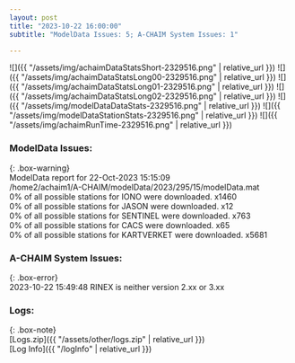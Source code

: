 ```yaml
---
layout: post
title: "2023-10-22 16:00:00"
subtitle: "ModelData Issues: 5; A-CHAIM System Issues: 1"

---
```


![]({{ "/assets/img/achaimDataStatsShort-2329516.png" | relative_url }})
![]({{ "/assets/img/achaimDataStatsLong00-2329516.png" | relative_url }})
![]({{ "/assets/img/achaimDataStatsLong01-2329516.png" | relative_url }})
![]({{ "/assets/img/achaimDataStatsLong02-2329516.png" | relative_url }})
![]({{ "/assets/img/modelDataDataStats-2329516.png" | relative_url }})
![]({{ "/assets/img/modelDataStationStats-2329516.png" | relative_url }})
![]({{ "/assets/img/achaimRunTime-2329516.png" | relative_url }})


### ModelData Issues:  
  
{: .box-warning}  
 ModelData report for 22-Oct-2023 15:15:09   
 /home2/achaim1/A-CHAIM/modelData/2023/295/15/modelData.mat   
 0% of all possible stations for IONO were downloaded. x1460   
 0% of all possible stations for JASON were downloaded. x12   
 0% of all possible stations for SENTINEL were downloaded. x763   
 0% of all possible stations for CACS were downloaded. x65   
 0% of all possible stations for KARTVERKET were downloaded. x5681   
  
### A-CHAIM System Issues:  
  
{: .box-error}  
2023-10-22 15:49:48 RINEX is neither version 2.xx or 3.xx  

### Logs:  
  
{: .box-note}  
[Logs.zip]({{ "/assets/other/logs.zip" | relative_url }})  
[Log Info]({{ "/logInfo" | relative_url }})  

